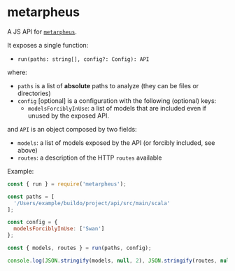 # metarpheus

A JS API for [`metarpheus`](https://github.com/buildo/metarpheus).

It exposes a single function:

- `run(paths: string[], config?: Config): API`

where:

- `paths` is a list of **absolute** paths to analyze (they can be files or directories)
- `config` [optional] is a configuration with the following (optional) keys:
  - `modelsForciblyInUse`: a list of models that are included even if unused by the exposed API.

and `API` is an object composed by two fields:

- `models`: a list of models exposed by the API (or forcibly included, see above)
- `routes`: a description of the HTTP `routes` available

Example:

```js
const { run } = require('metarpheus');

const paths = [
  '/Users/example/buildo/project/api/src/main/scala'
];

const config = {
  modelsForciblyInUse: ['Swan']
};

const { models, routes } = run(paths, config);

console.log(JSON.stringify(models, null, 2), JSON.stringify(routes, null, 2));
```
